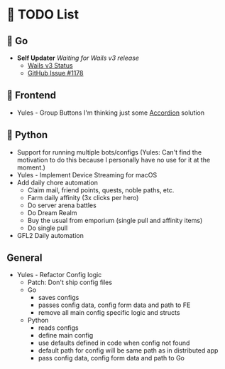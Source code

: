 # 📝 TODO List

## 🚀 Go
- **Self Updater**
  _Waiting for Wails v3 release_
    - [Wails v3 Status](https://v3alpha.wails.io/status/)
    - [GitHub Issue #1178](https://github.com/wailsapp/wails/issues/1178)

## 🎨 Frontend
- Yules - Group Buttons I'm thinking just some [Accordion](https://next.skeleton.dev/docs/components/accordion/svelte#multiple) solution 

## 🐍 Python
- Support for running multiple bots/configs (Yules: Can't find the motivation to do this because I personally have no use for it at the moment.)
- Yules - Implement Device Streaming for macOS
- Add daily chore automation
  - Claim mail, friend points, quests, noble paths, etc.
  - Farm daily affinity (3x clicks per hero)
  - Do server arena battles
  - Do Dream Realm
  - Buy the usual from emporium (single pull and affinity items)
  - Do single pull
- GFL2 Daily automation

## General
- Yules - Refactor Config logic
  - Patch: Don't ship config files
  - Go 
    - saves configs
    - passes config data, config form data and path to FE
    - remove all main config specific logic and structs
  - Python
    - reads configs
    - define main config
    - use defaults defined in code when config not found
    - default path for config will be same path as in distributed app
    - pass config data, config form data and path to Go

